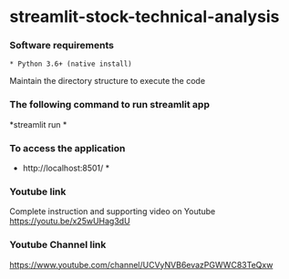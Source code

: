 # streamlit-stock-technical-analysis



### Software requirements
	* Python 3.6+ (native install)
	
Maintain the directory  structure to execute the code
### The following command to run streamlit app
 *streamlit run *
### To access  the application 
 * http://localhost:8501/ *

### Youtube link
Complete instruction and supporting video on Youtube
https://youtu.be/x25wUHag3dU

### Youtube Channel link
https://www.youtube.com/channel/UCVyNVB6evazPGWWC83TeQxw
